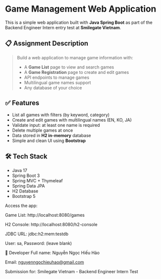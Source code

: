 # Game Management Web Application

This is a simple web application built with **Java Spring Boot** as part of the Backend Engineer Intern entry test at **Smilegate Vietnam**.

## 📋 Assignment Description

> Build a web application to manage game information with:
>
> - A **Game List** page to view and search games  
> - A **Game Registration** page to create and edit games  
> - API endpoints to manage games  
> - Multilingual game names support  
> - Any database of your choice

## ✅ Features

- List all games with filters (by keyword, category)
- Create and edit games with multilingual names (EN, KO, JA)
- Validate input: at least one name is required
- Delete multiple games at once
- Data stored in **H2 in-memory** database
- Simple and clean UI using **Bootstrap**

## 🛠️ Tech Stack

- Java 17
- Spring Boot 3
- Spring MVC + Thymeleaf
- Spring Data JPA
- H2 Database
- Bootstrap 5

Access the app:

Game List: http://localhost:8080/games

H2 Console: http://localhost:8080/h2-console

JDBC URL: jdbc:h2:mem:testdb

User: sa, Password: (leave blank)

👤 Developer
Full name: Nguyễn Ngọc Hiếu Hảo

Email: nguyenngochieuhao@gmail.com

Submission for: Smilegate Vietnam - Backend Engineer Intern Test
